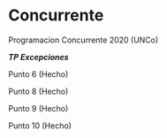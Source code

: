 # Concurrente
Programacion Concurrente 2020 (UNCo)


___TP Excepciones___


Punto 6 (Hecho)

Punto 8 (Hecho)

Punto 9 (Hecho)

Punto 10 (Hecho)
